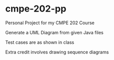 # cmpe-202-pp

Personal Project for my CMPE 202 Course

Generate a UML Diagram from given Java files

Test cases are as shown in class

Extra credit involves drawing sequence diagrams
